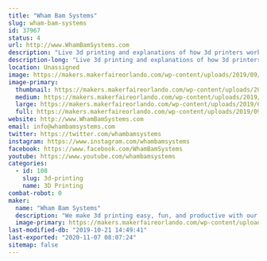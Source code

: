 ```yaml
---
title: "Wham Bam Systems"
slug: wham-bam-systems
id: 37967
status: 4
url: http://www.WhamBamSystems.com
description: "Live 3d printing and explanations of how 3d printers work with a 3d printed souvenir for the kids to take away. "
description-long: "Live 3d printing and explanations of how 3d printers work with a 3d printed souvenir for the kids to take away. Raffles and giveaways with no purchase necessary. Demonstrations of how our products work in live 3d printing situations."
location: Unassigned
image: https://makers.makerfaireorlando.com/wp-content/uploads/2019/09/cover2-1024x447.png
image-primary:
  thumbnail: https://makers.makerfaireorlando.com/wp-content/uploads/2019/09/cover2-150x150.png
  medium: https://makers.makerfaireorlando.com/wp-content/uploads/2019/09/cover2-300x131.png
  large: https://makers.makerfaireorlando.com/wp-content/uploads/2019/09/cover2-1024x447.png
  full: https://makers.makerfaireorlando.com/wp-content/uploads/2019/09/cover2.png
website: http://www.WhamBamSystems.com
email: info@whambamsystems.com
twitter: https://twitter.com/whambamsystems
instagram: https://www.instagram.com/whambamsystems
facebook: https://www.facebook.com/WhamBamSystems
youtube: https://www.youtube.com/whambamsystems
categories:
  - id: 108
    slug: 3d-printing
    name: 3D Printing
combat-robot: 0
maker:
  name: "Wham Bam Systems"
  description: "We make 3d printing easy, fun, and productive with our 3d printer accessories."
  image-primary: https://makers.makerfaireorlando.com/wp-content/uploads/2019/09/whambamhorizshadowsmall.jpg
last-modified-db: "2019-10-21 14:49:41"
last-exported: "2020-11-07 08:07:24"
sitemap: false
---
```

